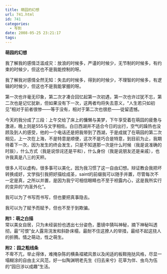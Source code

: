```yaml
---
title: 萌园的幻想
url: 741.html
id: 741
categories:
  - 写到
date: 2008-05-25 23:21:17
tags:
---
```


**萌园的幻想**

  
我了解我的感情泛滥成灾：放浪的时候多，严谨的时候少，无节制的时候多，有约束的时候少，但这也不是我能控制的呀。  
  
我了解我对感情全然无知：失去的时候多，得到的时候少，不理智的时候多，有逻辑的时候少，但这也不是我能掌握的呀。  
  
第一次也许毫无印象，第二次才凑合回忆起第一次初遇，第一次也许过犹不忘，第二次也是记忆犹新，但如果没有下一次，这两者均将失去意义，“人生若只如初见”相对于前者很惨——等于没有，相对于第二次也很悲——徒留遗憾。  
  
今天的我分成了三段：上午交给了床上的慵懒与美梦，下午享受着在萌园的疲惫与激进，晚上则是555与文字相佐。白日西湖并不适合今日的出行，空气的躁热也没顾及到人的感受，他的一个电话还是把我带到了西湖，于是成就了在萌园的第二次相见，上一次在上海，不是特意是顺便，这次不是巧合是特意，到目前为止，我期待着下一次，因为发生的终会发生，只是不知道那一次是什么时候（我是说准确的时辰），什么方式（我是说惊诧还是平和），什么身份（我是说朋友还是亲戚），也许我真是八三的天秤。  
  
很多人可以虚构，很多事可以美化，因为我习惯了这一自由幻想。辩证教会我把坏转换成好，文学指引我把好描绘成圣，saint的前缀我可以随手并置，尽管每次不一定是真，之所以并置，是因为我宁可相信眼睛也不至于袒露内心，这是我所实行的变异的“内圣外化”。  
  
我可以为了书写而书写，但也要把真事隐去。  
  
我可以为了赋予而赋予，但也不至于到欺骗。  
  
  
**附1：萌之白描**  
常以美女自居，只为未经装扮也透出七分姿色，墨镜中猜叫神秘，摘下神秘叫透彻，最“可恨”女人露背浣发和斜卧床榻，最耐不住这撩人的举措，最经不起这挠人的折腾。情之萌动，性之萌生。  
  
**附2：园之粗线条**  
不卑不亢，举止得体，难掩杂陈的横条褶裙风景以及闲适的板鞋拖挞风格，尽显一塌糊涂的自由主义风范，好一似陶渊明老先生《归去来兮》花草为伴、虫鸟为伍的“园日涉以成趣”生活。